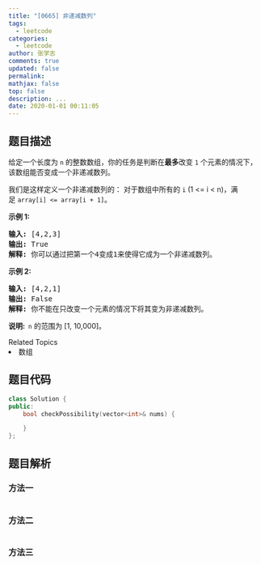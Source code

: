 ```yaml
---
title: "[0665] 非递减数列"
tags:
  - leetcode
categories:
  - leetcode
author: 张学志
comments: true
updated: false
permalink:
mathjax: false
top: false
description: ...
date: 2020-01-01 00:11:05
---
```


## 题目描述

<p>给定一个长度为&nbsp;<code>n</code>&nbsp;的整数数组，你的任务是判断在<strong>最多</strong>改变&nbsp;<code>1</code> 个元素的情况下，该数组能否变成一个非递减数列。</p>

<p>我们是这样定义一个非递减数列的：&nbsp;对于数组中所有的&nbsp;<code>i</code> (1 &lt;= i &lt; n)，满足&nbsp;<code>array[i] &lt;= array[i + 1]</code>。</p>

<p><strong>示例 1:</strong></p>

<pre>
<strong>输入:</strong> [4,2,3]
<strong>输出:</strong> True
<strong>解释:</strong> 你可以通过把第一个4变成1来使得它成为一个非递减数列。
</pre>

<p><strong>示例 2:</strong></p>

<pre>
<strong>输入:</strong> [4,2,1]
<strong>输出:</strong> False
<strong>解释:</strong> 你不能在只改变一个元素的情况下将其变为非递减数列。
</pre>

<p><strong>说明:&nbsp;&nbsp;</strong><code>n</code> 的范围为 [1, 10,000]。</p>
<div><div>Related Topics</div><div><li>数组</li></div></div>

## 题目代码

```cpp
class Solution {
public:
    bool checkPossibility(vector<int>& nums) {

    }
};
```

## 题目解析

### 方法一

```cpp

```

### 方法二

```cpp

```

### 方法三

```cpp

```

